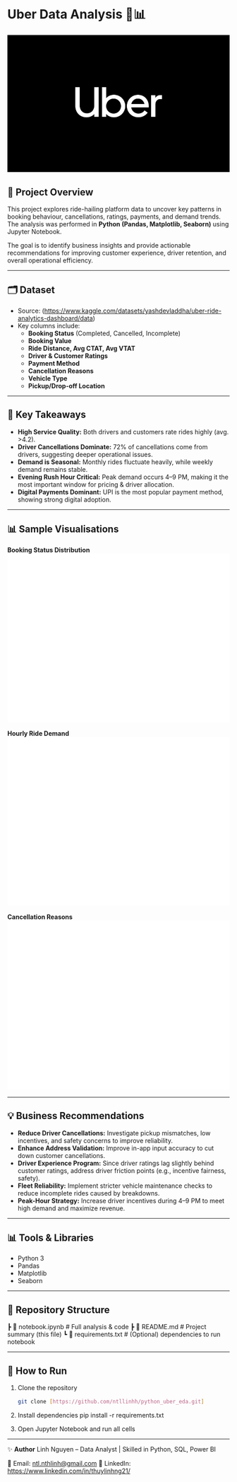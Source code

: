 # Uber Data Analysis 🚖📊
![Uber Logo](uber-logo.jpg)

## 📌 Project Overview
This project explores ride-hailing platform data to uncover key patterns in booking behaviour, cancellations, ratings, payments, and demand trends.  
The analysis was performed in **Python (Pandas, Matplotlib, Seaborn)** using Jupyter Notebook.  

The goal is to identify business insights and provide actionable recommendations for improving customer experience, driver retention, and overall operational efficiency.

---

## 🗂 Dataset
- Source: (https://www.kaggle.com/datasets/yashdevladdha/uber-ride-analytics-dashboard/data)
- Key columns include:  
  - **Booking Status** (Completed, Cancelled, Incomplete)
  - **Booking Value**  
  - **Ride Distance, Avg CTAT, Avg VTAT**  
  - **Driver & Customer Ratings**  
  - **Payment Method**  
  - **Cancellation Reasons**  
  - **Vehicle Type**  
  - **Pickup/Drop-off Location**

---

## 🔑 Key Takeaways
- **High Service Quality:** Both drivers and customers rate rides highly (avg. >4.2).  
- **Driver Cancellations Dominate:** 72% of cancellations come from drivers, suggesting deeper operational issues.  
- **Demand is Seasonal:** Monthly rides fluctuate heavily, while weekly demand remains stable.  
- **Evening Rush Hour Critical:** Peak demand occurs 4–9 PM, making it the most important window for pricing & driver allocation.  
- **Digital Payments Dominant:** UPI is the most popular payment method, showing strong digital adoption.  

---
## 📊 Sample Visualisations

**Booking Status Distribution**
![Booking Status](plots/booking_status.png)

**Hourly Ride Demand**
![Hourly Demand](plots/hourly_demand.png)

**Cancellation Reasons**
![Cancellation Reasons](plots/cancellations.png)

---

## 💡 Business Recommendations
- **Reduce Driver Cancellations:** Investigate pickup mismatches, low incentives, and safety concerns to improve reliability.  
- **Enhance Address Validation:** Improve in-app input accuracy to cut down customer cancellations.  
- **Driver Experience Program:** Since driver ratings lag slightly behind customer ratings, address driver friction points (e.g., incentive fairness, safety).  
- **Fleet Reliability:** Implement stricter vehicle maintenance checks to reduce incomplete rides caused by breakdowns.  
- **Peak-Hour Strategy:** Increase driver incentives during 4–9 PM to meet high demand and maximize revenue.  

---

## 📊 Tools & Libraries
- Python 3  
- Pandas  
- Matplotlib  
- Seaborn  

---

## 📂 Repository Structure
┣ 📓 notebook.ipynb # Full analysis & code
┣ 📄 README.md # Project summary (this file)
┗ 📄 requirements.txt # (Optional) dependencies to run notebook

---

## 🚀 How to Run
1. Clone the repository  
   ```bash
   git clone [https://github.com/ntllinhh/python_uber_eda.git]

2. Install dependencies
   pip install -r requirements.txt

3. Open Jupyter Notebook and run all cells

---
✨ **Author**
Linh Nguyen – Data Analyst | Skilled in Python, SQL, Power BI

📧 Email: ntl.nthlinh@gmail.com
💼 LinkedIn: https://www.linkedin.com/in/thuylinhng21/

